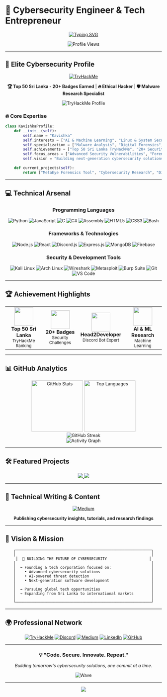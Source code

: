 # 🚀 Cybersecurity Engineer & Tech Entrepreneur

<div align="center">
  
  [![Typing SVG](https://readme-typing-svg.demolab.com?font=Fira+Code&size=28&duration=3000&pause=1000&color=00FF41&center=true&vCenter=true&width=600&lines=Web+Developer;Ethical+Hacker+%26+Malware+Researcher;Discord+Bot+Developer;Top+50+Sri+Lanka+TryHackMe;Building+Tomorrow's+Tech)](https://git.io/typing-svg)
  
  <img src="https://komarev.com/ghpvc/?username=splo1t&color=00ff41&style=flat-square&label=Profile+Views" alt="Profile Views"/>
  
</div>

---

## 🎯 **Elite Cybersecurity Profile**

<div align="center">
  
  [![TryHackMe](https://tryhackme-badges.s3.amazonaws.com/GameSploit.png)](https://tryhackme.com/p/GameSploit)
  
  **🏆 Top 50 Sri Lanka - 20+ Badges Earned** | **🔥 Ethical Hacker** | **🛡️ Malware Research Specialist**
  
  <img src="https://tryhackme.com/api/v2/badges/public-profile?userPublicId=1050582" alt="TryHackMe Profile"/>
  
</div>

### 🔥 **Core Expertise**

```python
class KavishkaProfile:
    def __init__(self):
        self.name = "Kavishka"
        self.interests = ["AI & Machine Learning", "Linux & System Security", "Cybersecurity", "Ethical Hacking"]
        self.specialization = ["Malware Analysis", "Digital Forensics", "Exploit Development"]
        self.achievements = ["Top 50 Sri Lanka TryHackMe", "20+ Security Badges", "Head2Developer Discord Patch"]
        self.focus_areas = ["Advanced Security Vulnerabilities", "Forensic Tools", "Bot Development"]
        self.vision = "Building next-generation cybersecurity solutions"
    
    def current_projects(self):
        return ["MetaEye Forensics Tool", "Cybersecurity Research", "Discord Production Bot"]
```

---

## 💻 **Technical Arsenal**

<div align="center">

### **Programming Languages**
![Python](https://img.shields.io/badge/Python-3776AB?style=for-the-badge&logo=python&logoColor=white)
![JavaScript](https://img.shields.io/badge/JavaScript-F7DF1E?style=for-the-badge&logo=javascript&logoColor=black)
![C](https://img.shields.io/badge/C-00599C?style=for-the-badge&logo=c&logoColor=white)
![C#](https://img.shields.io/badge/C%23-239120?style=for-the-badge&logo=csharp&logoColor=white)
![Assembly](https://img.shields.io/badge/Assembly-525252?style=for-the-badge&logo=assemblyscript&logoColor=white)
![HTML5](https://img.shields.io/badge/HTML5-E34F26?style=for-the-badge&logo=html5&logoColor=white)
![CSS3](https://img.shields.io/badge/CSS3-1572B6?style=for-the-badge&logo=css3&logoColor=white)
![Bash](https://img.shields.io/badge/Bash-4EAA25?style=for-the-badge&logo=gnubash&logoColor=white)

### **Frameworks & Technologies**
![Node.js](https://img.shields.io/badge/Node.js-339933?style=for-the-badge&logo=nodedotjs&logoColor=white)
![React](https://img.shields.io/badge/React-20232A?style=for-the-badge&logo=react&logoColor=61DAFB)
![Discord.js](https://img.shields.io/badge/Discord.js-5865F2?style=for-the-badge&logo=discord&logoColor=white)
![Express.js](https://img.shields.io/badge/Express.js-000000?style=for-the-badge&logo=express&logoColor=white)
![MongoDB](https://img.shields.io/badge/MongoDB-47A248?style=for-the-badge&logo=mongodb&logoColor=white)
![Firebase](https://img.shields.io/badge/Firebase-FFCA28?style=for-the-badge&logo=firebase&logoColor=black)

### **Security & Development Tools**
![Kali Linux](https://img.shields.io/badge/Kali_Linux-557C94?style=for-the-badge&logo=kalilinux&logoColor=white)
![Arch Linux](https://img.shields.io/badge/Arch_Linux-1793D1?style=for-the-badge&logo=archlinux&logoColor=white)
![Wireshark](https://img.shields.io/badge/Wireshark-1679A7?style=for-the-badge&logo=wireshark&logoColor=white)
![Metasploit](https://img.shields.io/badge/Metasploit-2596CD?style=for-the-badge&logo=metasploit&logoColor=white)
![Burp Suite](https://img.shields.io/badge/Burp_Suite-FF6633?style=for-the-badge&logo=burpsuite&logoColor=white)
![Git](https://img.shields.io/badge/Git-F05032?style=for-the-badge&logo=git&logoColor=white)
![VS Code](https://img.shields.io/badge/VS_Code-007ACC?style=for-the-badge&logo=visualstudiocode&logoColor=white)

</div>

---

## 🏆 **Achievement Highlights**

<div align="center">
  
  <table>
    <tr>
      <td align="center">
        <img src="https://img.icons8.com/color/60/000000/security-checked.png" width="60" height="60"/>
        <br/>
        <strong>Top 50 Sri Lanka</strong>
        <br/>
        <small>TryHackMe Ranking</small>
      </td>
      <td align="center">
        <img src="https://img.icons8.com/color/60/000000/medal.png" width="60" height="60"/>
        <br/>
        <strong>20+ Badges</strong>
        <br/>
        <small>Security Challenges</small>
      </td>
      <td align="center">
        <img src="https://img.icons8.com/color/60/000000/discord-logo.png" width="60" height="60"/>
        <br/>
        <strong>Head2Developer</strong>
        <br/>
        <small>Discord Bot Expert</small>
      </td>
      <td align="center">
        <img src="https://img.icons8.com/color/60/000000/artificial-intelligence.png" width="60" height="60"/>
        <br/>
        <strong>AI & ML Research</strong>
        <br/>
        <small>Machine Learning</small>
      </td>
    </tr>
  </table>
  
</div>

---

## 📊 **GitHub Analytics**

<div align="center">
  
  <img src="https://github-readme-stats.vercel.app/api?username=splo1t&show_icons=true&theme=radical&hide_border=true&bg_color=0D1117&title_color=00ff41&icon_color=00ff41&text_color=ffffff" alt="GitHub Stats" height="165"/>
  <img src="https://github-readme-stats.vercel.app/api/top-langs/?username=splo1t&layout=compact&theme=radical&hide_border=true&bg_color=0D1117&title_color=00ff41&text_color=ffffff" alt="Top Languages" height="165"/>
  
</div>

<div align="center">
  
  <img src="https://streak-stats.demolab.com?user=splo1t&theme=radical&hide_border=true&background=0D1117&stroke=00ff41&ring=00ff41&fire=00ff41&currStreakNum=ffffff&sideNums=ffffff&currStreakLabel=00ff41&sideLabels=00ff41&dates=ffffff" alt="GitHub Streak"/>
  
</div>

<div align="center">
  
  <img src="https://github-readme-activity-graph.vercel.app/graph?username=splo1t&bg_color=0D1117&color=00ff41&line=00ff41&point=ffffff&area=true&hide_border=true" alt="Activity Graph"/>
  
</div>

---

## 🛠️ **Featured Projects**

<div align="center">
  
  <a href="https://github.com/splo1t/discord-logs-bot">
    <img src="https://github-readme-stats.vercel.app/api/pin/?username=splo1t&repo=discord-logs-bot&theme=radical&hide_border=true&bg_color=0D1117&title_color=00ff41&text_color=ffffff&icon_color=00ff41"/>
  </a>
  
  <a href="https://github.com/splo1t/meta-eye">
    <img src="https://github-readme-stats.vercel.app/api/pin/?username=splo1t&repo=meta-eye&theme=radical&hide_border=true&bg_color=0D1117&title_color=00ff41&text_color=ffffff&icon_color=00ff41"/>
  </a>
  
</div>

---

## 📝 **Technical Writing & Content**

<div align="center">
  
  [![Medium](https://img.shields.io/badge/Medium-12100E?style=for-the-badge&logo=medium&logoColor=white)](https://medium.com/@rangikakavishka)
  
  **Publishing cybersecurity insights, tutorials, and research findings**
  
</div>

---

## 🎯 **Vision & Mission**

<div align="center">
  
  ```ascii
  ┌─────────────────────────────────────────────────────────────┐
  │                                                             │
  │  🚀 BUILDING THE FUTURE OF CYBERSECURITY                   │
  │                                                             │
  │  → Founding a tech corporation focused on:                  │
  │    • Advanced cybersecurity solutions                       │
  │    • AI-powered threat detection                            │
  │    • Next-generation software development                   │
  │                                                             │
  │  → Pursuing global tech opportunities                       │
  │  → Expanding from Sri Lanka to international markets        │
  │                                                             │
  └─────────────────────────────────────────────────────────────┘
  ```
  
</div>

---

## 🌍 **Professional Network**

<div align="center">
  
  [![TryHackMe](https://img.shields.io/badge/TryHackMe-212C42?style=for-the-badge&logo=tryhackme&logoColor=white)](https://tryhackme.com/p/GameSploit)
  [![Discord](https://img.shields.io/badge/Discord-5865F2?style=for-the-badge&logo=discord&logoColor=white)](https://discord.gg/ngx6wQAPk2)
  [![Medium](https://img.shields.io/badge/Medium-12100E?style=for-the-badge&logo=medium&logoColor=white)](https://medium.com/@rangikakavishka)
  [![LinkedIn](https://img.shields.io/badge/LinkedIn-0077B5?style=for-the-badge&logo=linkedin&logoColor=white)](https://www.linkedin.com/in/rangika-kavishka/)
  [![GitHub](https://img.shields.io/badge/GitHub-100000?style=for-the-badge&logo=github&logoColor=white)](https://github.com/splo1t)
  
</div>

---

<div align="center">
  
  ### 💡 **"Code. Secure. Innovate. Repeat."**
  
  *Building tomorrow's cybersecurity solutions, one commit at a time.*
  
  ![Wave](https://raw.githubusercontent.com/splo1t/splo1t/main/assets/wave.gif)
  
</div>

---

<div align="center">
  <img src="https://capsule-render.vercel.app/api?type=waving&color=gradient&customColorList=0,2,2,5,30&height=100&section=footer"/>
</div>
